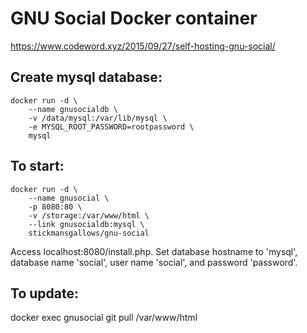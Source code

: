 # GNU Social Docker container
https://www.codeword.xyz/2015/09/27/self-hosting-gnu-social/

## Create mysql database:
    docker run -d \
        --name gnusocialdb \
        -v /data/mysql:/var/lib/mysql \
        -e MYSQL_ROOT_PASSWORD=rootpassword \
        mysql
        
## To start:
    docker run -d \
        --name gnusocial \
        -p 8080:80 \
        -v /storage:/var/www/html \
        --link gnusocialdb:mysql \
        stickmansgallows/gnu-social

Access localhost:8080/install.php. Set database hostname to 'mysql', database name 'social', user name 'social', and password 'password'.

## To update:
docker exec gnusocial git pull /var/www/html
